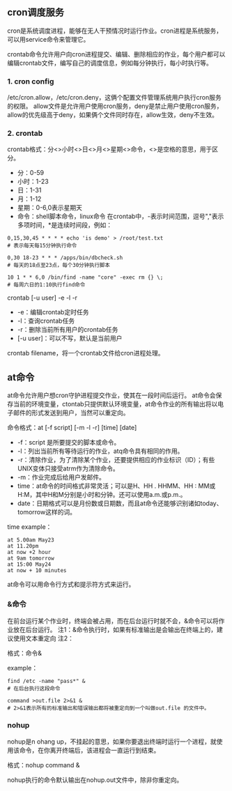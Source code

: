 ## cron调度服务
cron是系统调度进程，能够在无人干预情况时运行作业。cron进程是系统服务，可以用service命令来管理它。

crontab命令允许用户向cron进程提交、编辑、删除相应的作业，每个用户都可以编辑crontab文件，编写自己的调度信息，例如每分钟执行，每小时执行等。

### 1. cron config
/etc/cron.allow，/etc/cron.deny，这俩个配置文件管理系统用户执行cron服务的权限。
allow文件是允许用户使用cron服务，deny是禁止用户使用cron服务，allow的优先级高于deny，如果俩个文件同时存在，allow生效，deny不生效。

### 2. crontab
crontab格式：分<>小时<>日<>月<>星期<>命令，<>是空格的意思，用于区分。
- 分：0-59
- 小时：1-23
- 日：1-31
- 月：1-12
- 星期：0-6,0表示星期天
- 命令：shell脚本命令，linux命令
在crontab中，-表示时间范围，逗号","表示多项时间，*是连续时间段，例如：
```
0,15,30,45 * * * * echo 'is demo' > /root/test.txt
# 表示每天每15分钟执行命令

0,30 18-23 * * * /apps/bin/dbcheck.sh
# 每天的18点至23点，每个30分钟执行脚本

10 1 * * 6,0 /bin/find -name "core" -exec rm {} \;
# 每周六日的1:10执行find命令
``` 

crontab [-u user] -e -l -r
- -e：编辑crontab定时任务
- -l：查询crontab任务
- -r：删除当前所有用户的crontab任务
- [-u user]：可以不写，默认是当前用户

crontab filename，将一个crontab文件给cron进程处理。

## at命令
at命令允许用户想cron守护进程提交作业，使其在一段时间后运行。
at命令会保存当前的环境变量，ctontab只提供默认环境变量，at命令作业的所有输出将以电子邮件的形式发送到用户，当然可以重定向。

命令格式：at [-f script] [-m -l -r] [time] [date]
- -f：script 是所要提交的脚本或命令。
- -l：列出当前所有等待运行的作业，atq命令具有相同的作用。
- -r：清除作业，为了清除某个作业，还要提供相应的作业标识（ID）；有些UNIX变体只接受atrm作为清除命令。
- -m：作业完成后给用户发邮件。
- time：at命令的时间格式非常灵活；可以是H、HH . HHMM、HH : MM或H:M，其中H和M分别是小时和分钟。还可以使用a.m.或p.m.。
- date：日期格式可以是月份数或日期数，而且at命令还能够识别诸如today、tomorrow这样的词。

time example：
```
at 5.00am May23
at 11.20pm
at now +2 hour
at 9am tomorrow
at 15:00 May24
at now + 10 minutes
```

at命令可以用命令行方式和提示符方式来运行。



### &命令
在前台运行某个作业时，终端会被占用，而在后台运行时就不会，&命令可以将作业放在后台运行。
注1：&命令执行时，如果有标准输出是会输出在终端上的，建议使用文本重定向
注2：

格式：命令&

example：
```
find /etc -name "pass*" &
# 在后台执行这段命令

command >out.file 2>&1 &
# 2>&1表示所有的标准输出和错误输出都将被重定向到一个叫做out.file 的文件中。
```

### nohup
nohup是n ohang up，不挂起的意思，如果你要退出终端时运行一个进程，就使用该命令，在你离开终端后，该进程会一直运行到结束。

格式：nohup command &

nohup执行的命令默认输出在nohup.out文件中，除非你重定向。
